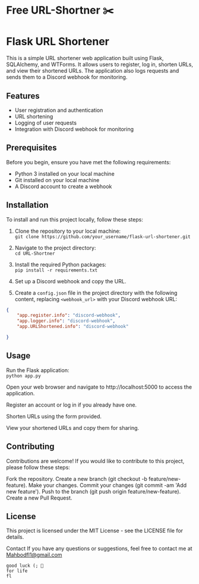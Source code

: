 # Free URL-Shortner ✂️

# Flask URL Shortener

This is a simple URL shortener web application built using Flask, SQLAlchemy, and WTForms. It allows users to register, log in, shorten URLs, and view their shortened URLs. The application also logs requests and sends them to a Discord webhook for monitoring.

## Features

- User registration and authentication
- URL shortening
- Logging of user requests
- Integration with Discord webhook for monitoring

## Prerequisites

Before you begin, ensure you have met the following requirements:
- Python 3 installed on your local machine
- Git installed on your local machine
- A Discord account to create a webhook

## Installation

To install and run this project locally, follow these steps:

1. Clone the repository to your local machine:<br />
   `git clone https://github.com/your_username/flask-url-shortener.git`
2. Navigate to the project directory:<br />
   ``cd URL-Shortner``

3. Install the required Python packages:<br />
   ``pip install -r requirements.txt``


4. Set up a Discord webhook and copy the URL.

5. Create a `config.json` file in the project directory with the following content, replacing `<webhook_url>` with your Discord webhook URL:

```json
{
    "app.register.info": "discord-webhook",
    "app.logger.info": "discord-webhook",
    "app.URLShortened.info": "discord-webhook"

}
```
## Usage
Run the Flask application:<br />
`python app.py`

Open your web browser and navigate to http://localhost:5000 to access the application.

Register an account or log in if you already have one.

Shorten URLs using the form provided.

View your shortened URLs and copy them for sharing.



## Contributing
Contributions are welcome! If you would like to contribute to this project, please follow these steps:

Fork the repository.
Create a new branch (git checkout -b feature/new-feature).
Make your changes.
Commit your changes (git commit -am 'Add new feature').
Push to the branch (git push origin feature/new-feature).
Create a new Pull Request.

## License
This project is licensed under the MIT License - see the LICENSE file for details.

Contact
If you have any questions or suggestions, feel free to contact me at Mahbodfl1@gmail.com

``good luck (; 🌙``<br />
``for life``<br />
``fl``



